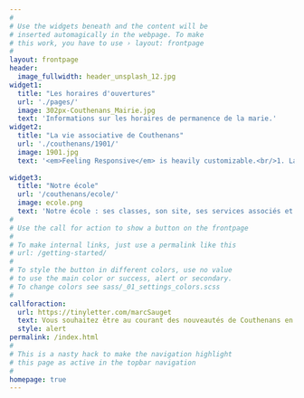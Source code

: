 ```yaml
---
#
# Use the widgets beneath and the content will be
# inserted automagically in the webpage. To make
# this work, you have to use › layout: frontpage
#
layout: frontpage
header:
  image_fullwidth: header_unsplash_12.jpg
widget1:
  title: "Les horaires d'ouvertures"
  url: './pages/'
  image: 302px-Couthenans_Mairie.jpg
  text: 'Informations sur les horaires de permanence de la marie.'
widget2:
  title: "La vie associative de Couthenans"
  url: './couthenans/1901/'
  image: 1901.jpg
  text: '<em>Feeling Responsive</em> is heavily customizable.<br/>1. Language-Support :)<br/>2. Optimized for speed and it&#39;s responsive.<br/>3. Built on <a href="http://foundation.zurb.com/">Foundation Framework</a>.<br/>4. Seven different Headers.<br/>5. Customizable navigation, footer,...'
  
widget3:
  title: "Notre école"
  url: '/couthenans/ecole/'
  image: ecole.png
  text: 'Notre école : ses classes, son site, ses services associés et ses horaires.'
#
# Use the call for action to show a button on the frontpage
#
# To make internal links, just use a permalink like this
# url: /getting-started/
#
# To style the button in different colors, use no value
# to use the main color or success, alert or secondary.
# To change colors see sass/_01_settings_colors.scss
#
callforaction:
  url: https://tinyletter.com/marcSauget
  text: Vous souhaitez être au courant des nouveautés de Couthenans en avant première !›
  style: alert
permalink: /index.html
#
# This is a nasty hack to make the navigation highlight
# this page as active in the topbar navigation
#
homepage: true
---
```



